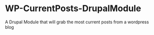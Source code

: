 WP-CurrentPosts-DrupalModule
============================

A Drupal Module that will grab the most current posts from a wordpress blog
